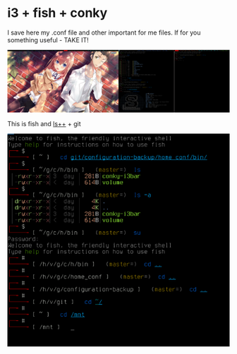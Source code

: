 # i3 + fish + conky #
I save here my .conf file and other important for me files.
If for you something useful - TAKE IT! 

![i3](https://github.com/vik24rus/configuration-backup/blob/master/home_conf/desktop.png)

This is fish and [ls++](https://github.com/trapd00r/ls--) + git

![fish](https://github.com/vik24rus/configuration-backup/blob/master/home_conf/fish_ls%2B%2B.jpg)
